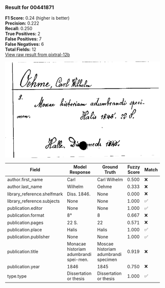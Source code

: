 ### Result for 00441871
**F1 Score:** 0.24 (higher is better)<br>**Precision:** 0.222<br>**Recall:** 0.250<br>**True Positives:** 2<br>**False Positives:** 7<br>**False Negatives:** 6<br>**Total Fields:** 12<br>[View raw result from pixtral-12b](https://github.com/RISE-UNIBAS/humanities_data_benchmark/blob/main/results/2025-10-01/T0186/request_T0186_00441871.json)

<img src="https://github.com/RISE-UNIBAS/humanities_data_benchmark/blob/main/benchmarks/zettelkatalog/images/00441871.jpg?raw=true" alt="00441871" width="600px">

| Field | Model Response | Ground Truth | Fuzzy Score | Match |
|-------|----------------|--------------|-------------|-------|
| author.first_name | Carl | Carl Wilhelm | 0.500 | ❌ |
| author.last_name | Wilhelm | Oehme | 0.333 | ❌ |
| library_reference.shelfmark | Diss. 1846. | None | 0.000 | ❌ |
| library_reference.subjects | None | None | 1.000 | ✅ |
| publication.editor | None | None | 1.000 | ✅ |
| publication.format | 8° | 8 | 0.667 | ❌ |
| publication.pages | 22 S. | 22 | 0.571 | ❌ |
| publication.place | Halis | Halis | 1.000 | ✅ |
| publication.publisher | None | None | 1.000 | ✅ |
| publication.title | Monacae historiam adumbrandi spei-men. | Moscae historiam adumbrandi specimen | 0.919 | ❌ |
| publication.year | 1846 | 1845 | 0.750 | ❌ |
| type.type | Dissertation or thesis | Dissertation or thesis | 1.000 | ✅ |
